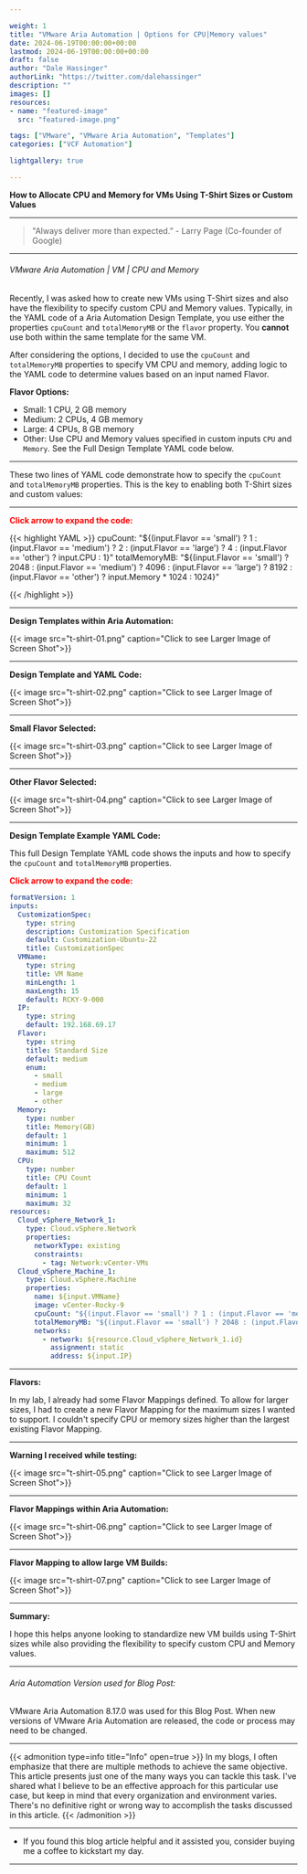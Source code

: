 ```yaml
---

weight: 1
title: "VMware Aria Automation | Options for CPU|Memory values"
date: 2024-06-19T00:00:00+00:00
lastmod: 2024-06-19T00:00:00+00:00
draft: false
author: "Dale Hassinger"
authorLink: "https://twitter.com/dalehassinger"
description: ""
images: []
resources:
- name: "featured-image"
  src: "featured-image.png"

tags: ["VMware", "VMware Aria Automation", "Templates"]
categories: ["VCF Automation"]

lightgallery: true

---
```


**How to Allocate CPU and Memory for VMs Using T-Shirt Sizes or Custom Values**

<!--more-->

---

>"Always deliver more than expected.” - Larry Page (Co-founder of Google)

---

###### VMware Aria Automation | VM | CPU and Memory  

Recently, I was asked how to create new VMs using T-Shirt sizes and also have the flexibility to specify custom CPU and Memory values. Typically, in the YAML code of a Aria Automation Design Template, you use either the properties `cpuCount` and `totalMemoryMB` or the `flavor` property. You **cannot** use both within the same template for the same VM.

After considering the options, I decided to use the `cpuCount` and `totalMemoryMB` properties to specify VM CPU and memory, adding logic to the YAML code to determine values based on an input named Flavor.

**Flavor Options:**
* Small: 1 CPU, 2 GB memory
* Medium: 2 CPUs, 4 GB memory
* Large: 4 CPUs, 8 GB memory
* Other: Use CPU and Memory values specified in custom inputs `CPU` and `Memory`. See the Full Design Template YAML code below.

---

These two lines of YAML code demonstrate how to specify the `cpuCount` and `totalMemoryMB` properties. This is the key to enabling both T-Shirt sizes and custom values:

---

<span style="color: red; font-weight: bold;">Click arrow to expand the code:</span>  

{{< highlight YAML >}}
cpuCount: "${(input.Flavor == 'small') ? 1 : (input.Flavor == 'medium') ? 2 : (input.Flavor == 'large') ? 4 : (input.Flavor == 'other') ? input.CPU : 1}"
totalMemoryMB: "${(input.Flavor == 'small') ? 2048 : (input.Flavor == 'medium') ? 4096 : (input.Flavor == 'large') ? 8192 : (input.Flavor == 'other') ? input.Memory * 1024 : 1024}"

{{< /highlight >}}  

---

**Design Templates within Aria Automation:**

{{< image src="t-shirt-01.png" caption="Click to see Larger Image of Screen Shot">}}  

---

**Design Template and YAML Code:**


{{< image src="t-shirt-02.png" caption="Click to see Larger Image of Screen Shot">}}  

---

**Small Flavor Selected:**


{{< image src="t-shirt-03.png" caption="Click to see Larger Image of Screen Shot">}}  

---

**Other Flavor Selected:**


{{< image src="t-shirt-04.png" caption="Click to see Larger Image of Screen Shot">}}  

---

**Design Template Example YAML Code:**  


This full Design Template YAML code shows the inputs and how to specify the `cpuCount` and `totalMemoryMB` properties.  

<span style="color: red; font-weight: bold;">Click arrow to expand the code:</span>  

```YAML
formatVersion: 1
inputs:
  CustomizationSpec:
    type: string
    description: Customization Specification
    default: Customization-Ubuntu-22
    title: CustomizationSpec
  VMName:
    type: string
    title: VM Name
    minLength: 1
    maxLength: 15
    default: RCKY-9-000
  IP:
    type: string
    default: 192.168.69.17
  Flavor:
    type: string
    title: Standard Size
    default: medium
    enum:
      - small
      - medium
      - large
      - other
  Memory:
    type: number
    title: Memory(GB)
    default: 1
    minimum: 1
    maximum: 512
  CPU:
    type: number
    title: CPU Count
    default: 1
    minimum: 1
    maximum: 32
resources:
  Cloud_vSphere_Network_1:
    type: Cloud.vSphere.Network
    properties:
      networkType: existing
      constraints:
        - tag: Network:vCenter-VMs
  Cloud_vSphere_Machine_1:
    type: Cloud.vSphere.Machine
    properties:
      name: ${input.VMName}
      image: vCenter-Rocky-9
      cpuCount: "${(input.Flavor == 'small') ? 1 : (input.Flavor == 'medium') ? 2 : (input.Flavor == 'large') ? 4 : (input.Flavor == 'other') ? input.CPU : 1}"
      totalMemoryMB: "${(input.Flavor == 'small') ? 2048 : (input.Flavor == 'medium') ? 4096 : (input.Flavor == 'large') ? 8192 : (input.Flavor == 'other') ? input.Memory * 1024 : 1024}"
      networks:
        - network: ${resource.Cloud_vSphere_Network_1.id}
          assignment: static
          address: ${input.IP}
```

---

**Flavors:**

In my lab, I already had some Flavor Mappings defined. To allow for larger sizes, I had to create a new Flavor Mapping for the maximum sizes I wanted to support. I couldn't specify CPU or memory sizes higher than the largest existing Flavor Mapping.  

---

**Warning I received while testing:**

{{< image src="t-shirt-05.png" caption="Click to see Larger Image of Screen Shot">}}  

---

**Flavor Mappings within Aria Automation:**

{{< image src="t-shirt-06.png" caption="Click to see Larger Image of Screen Shot">}}  

---

**Flavor Mapping to allow large VM Builds:**

{{< image src="t-shirt-07.png" caption="Click to see Larger Image of Screen Shot">}}  

---

**Summary:**

I hope this helps anyone looking to standardize new VM builds using T-Shirt sizes while also providing the flexibility to specify custom CPU and Memory values.  

---

###### Aria Automation Version used for Blog Post:
VMware Aria Automation 8.17.0 was used for this Blog Post. When new versions of VMware Aria Automation are released, the code or process may need to be changed.  

---

{{< admonition type=info title="Info" open=true >}}
In my blogs, I often emphasize that there are multiple methods to achieve the same objective. This article presents just one of the many ways you can tackle this task. I've shared what I believe to be an effective approach for this particular use case, but keep in mind that every organization and environment varies. There's no definitive right or wrong way to accomplish the tasks discussed in this article.
{{< /admonition >}}

---

* If you found this blog article helpful and it assisted you, consider buying me a coffee to kickstart my day.  

<center>
<script type="text/javascript" src="https://cdnjs.buymeacoffee.com/1.0.0/button.prod.min.js" data-name="bmc-button" data-slug="dalehassinger" data-color="#FFDD00" data-emoji=""  data-font="Cookie" data-text="Buy me a coffee" data-outline-color="#000000" data-font-color="#000000" data-coffee-color="#ffffff" ></script>
</center>

---
